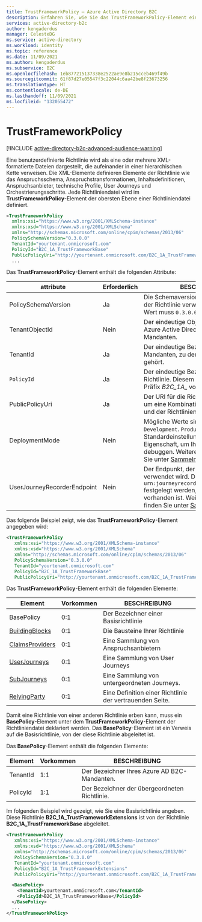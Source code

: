 ```yaml
---
title: TrustFrameworkPolicy – Azure Active Directory B2C
description: Erfahren Sie, wie Sie das TrustFrameworkPolicy-Element einer benutzerdefinierten Richtlinie in Azure Active Directory B2C angeben.
services: active-directory-b2c
author: kengaderdus
manager: CelesteDG
ms.service: active-directory
ms.workload: identity
ms.topic: reference
ms.date: 11/09/2021
ms.author: kengaderdus
ms.subservice: B2C
ms.openlocfilehash: 1eb877215137338e2522ae9e8b215cceb469f49b
ms.sourcegitcommit: 61f87d27e05547f3c22044c6aa42be8f23673256
ms.translationtype: HT
ms.contentlocale: de-DE
ms.lasthandoff: 11/09/2021
ms.locfileid: "132055472"
---
```

# <a name="trustframeworkpolicy"></a>TrustFrameworkPolicy

[!INCLUDE [active-directory-b2c-advanced-audience-warning](../../includes/active-directory-b2c-advanced-audience-warning.md)]

Eine benutzerdefinierte Richtlinie wird als eine oder mehrere XML-formatierte Dateien dargestellt, die aufeinander in einer hierarchischen Kette verweisen. Die XML-Elemente definieren Elemente der Richtlinie wie das Anspruchsschema, Anspruchstransformationen, Inhaltsdefinitionen, Anspruchsanbieter, technische Profile, User Journeys und Orchestrierungsschritte. Jede Richtliniendatei wird im **TrustFrameworkPolicy**-Element der obersten Ebene einer Richtliniendatei definiert.

```xml
<TrustFrameworkPolicy
  xmlns:xsi="https://www.w3.org/2001/XMLSchema-instance"
  xmlns:xsd="https://www.w3.org/2001/XMLSchema"
  xmlns="http://schemas.microsoft.com/online/cpim/schemas/2013/06"
  PolicySchemaVersion="0.3.0.0"
  TenantId="yourtenant.onmicrosoft.com"
  PolicyId="B2C_1A_TrustFrameworkBase"
  PublicPolicyUri="http://yourtenant.onmicrosoft.com/B2C_1A_TrustFrameworkBase">
  ...
```


Das **TrustFrameworkPolicy**-Element enthält die folgenden Attribute:

| attribute | Erforderlich | BESCHREIBUNG |
|---------- | -------- | ----------- |
| PolicySchemaVersion | Ja | Die Schemaversion, die zum Ausführen der Richtlinie verwendet werden soll. Der Wert muss `0.3.0.0` sein. |
| TenantObjectId | Nein | Der eindeutige Objektbezeichner des Azure Active Directory (Azure AD) B2C-Mandanten. |
| TenantId | Ja | Der eindeutige Bezeichner des Mandanten, zu dem diese Richtlinie gehört. |
| `PolicyId` | Ja | Der eindeutige Bezeichner für die Richtlinie. Diesem Bezeichner muss das Präfix *B2C_1A_* vorangestellt werden. |
| PublicPolicyUri | Ja | Der URI für die Richtlinie, bei dem es sich um eine Kombination der Mandanten-ID und der Richtlinien-ID handelt. |
| DeploymentMode | Nein | Mögliche Werte sind `Production` oder `Development`. `Production` ist die Standardeinstellung. Verwenden Sie diese Eigenschaft, um Ihre Richtlinie zu debuggen. Weitere Informationen finden Sie unter [Sammeln von Protokollen](troubleshoot-with-application-insights.md). |
| UserJourneyRecorderEndpoint | Nein | Der Endpunkt, der für die Protokollierung verwendet wird. Der Wert muss auf `urn:journeyrecorder:applicationinsights` festgelegt werden, wenn das Attribut vorhanden ist. Weitere Informationen finden Sie unter [Sammeln von Protokollen](troubleshoot-with-application-insights.md). |


Das folgende Beispiel zeigt, wie das **TrustFrameworkPolicy**-Element angegeben wird:

``` XML
<TrustFrameworkPolicy
   xmlns:xsi="https://www.w3.org/2001/XMLSchema-instance"
   xmlns:xsd="https://www.w3.org/2001/XMLSchema"
   xmlns="http://schemas.microsoft.com/online/cpim/schemas/2013/06"
   PolicySchemaVersion="0.3.0.0"
   TenantId="yourtenant.onmicrosoft.com"
   PolicyId="B2C_1A_TrustFrameworkBase"
   PublicPolicyUri="http://yourtenant.onmicrosoft.com/B2C_1A_TrustFrameworkBase">
```

Das **TrustFrameworkPolicy**-Element enthält die folgenden Elemente:

| Element | Vorkommen | BESCHREIBUNG |
| ------- | ----------- | ----------- |
| BasePolicy| 0:1| Der Bezeichner einer Basisrichtlinie |
| [BuildingBlocks](buildingblocks.md) | 0:1 | Die Bausteine Ihrer Richtlinie |
| [ClaimsProviders](claimsproviders.md) | 0:1 | Eine Sammlung von Anspruchsanbietern |
| [UserJourneys](userjourneys.md) | 0:1 | Eine Sammlung von User Journeys |
| [SubJourneys](subjourneys.md) | 0:1 | Eine Sammlung von untergeordneten Journeys. |
| [RelyingParty](relyingparty.md) | 0:1 | Eine Definition einer Richtlinie der vertrauenden Seite. |

Damit eine Richtlinie von einer anderen Richtlinie erben kann, muss ein **BasePolicy**-Element unter dem **TrustFrameworkPolicy**-Element der Richtliniendatei deklariert werden. Das **BasePolicy**-Element ist ein Verweis auf die Basisrichtlinie, von der diese Richtlinie abgeleitet ist.

Das **BasePolicy**-Element enthält die folgenden Elemente:

| Element | Vorkommen | BESCHREIBUNG |
| ------- | ----------- | --------|
| TenantId | 1:1 | Der Bezeichner Ihres Azure AD B2C-Mandanten. |
| PolicyId | 1:1 | Der Bezeichner der übergeordneten Richtlinie. |


Im folgenden Beispiel wird gezeigt, wie Sie eine Basisrichtlinie angeben. Diese Richtlinie **B2C_1A_TrustFrameworkExtensions** ist von der Richtlinie **B2C_1A_TrustFrameworkBase** abgeleitet.

``` XML
<TrustFrameworkPolicy
   xmlns:xsi="https://www.w3.org/2001/XMLSchema-instance"
   xmlns:xsd="https://www.w3.org/2001/XMLSchema"
   xmlns="http://schemas.microsoft.com/online/cpim/schemas/2013/06"
   PolicySchemaVersion="0.3.0.0"
   TenantId="yourtenant.onmicrosoft.com"
   PolicyId="B2C_1A_TrustFrameworkExtensions"
   PublicPolicyUri="http://yourtenant.onmicrosoft.com/B2C_1A_TrustFrameworkExtensions">

  <BasePolicy>
    <TenantId>yourtenant.onmicrosoft.com</TenantId>
    <PolicyId>B2C_1A_TrustFrameworkBase</PolicyId>
  </BasePolicy>
  ...
</TrustFrameworkPolicy>
```

